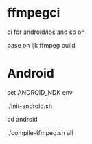 # ffmpegci
ci for android/ios and so on

base on ijk ffmpeg build

# Android
set ANDROID_NDK env

./init-android.sh

cd android

./compile-ffmpeg.sh all
